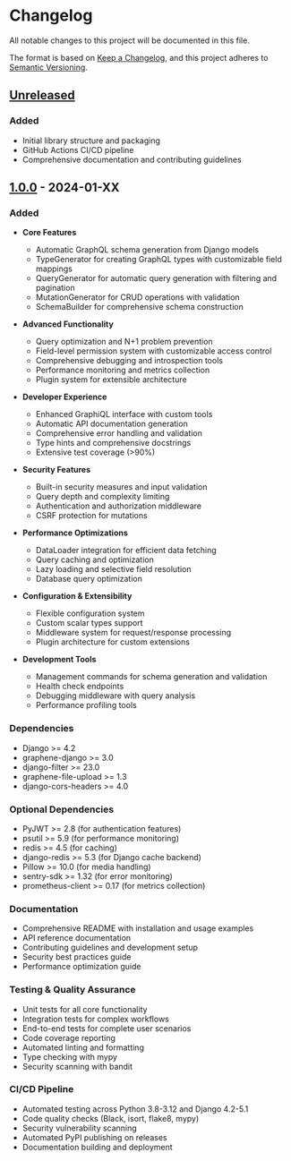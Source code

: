 # Changelog

All notable changes to this project will be documented in this file.

The format is based on [Keep a Changelog](https://keepachangelog.com/en/1.0.0/),
and this project adheres to [Semantic Versioning](https://semver.org/spec/v2.0.0.html).

## [Unreleased]

### Added
- Initial library structure and packaging
- GitHub Actions CI/CD pipeline
- Comprehensive documentation and contributing guidelines

## [1.0.0] - 2024-01-XX

### Added
- **Core Features**
  - Automatic GraphQL schema generation from Django models
  - TypeGenerator for creating GraphQL types with customizable field mappings
  - QueryGenerator for automatic query generation with filtering and pagination
  - MutationGenerator for CRUD operations with validation
  - SchemaBuilder for comprehensive schema construction

- **Advanced Functionality**
  - Query optimization and N+1 problem prevention
  - Field-level permission system with customizable access control
  - Comprehensive debugging and introspection tools
  - Performance monitoring and metrics collection
  - Plugin system for extensible architecture

- **Developer Experience**
  - Enhanced GraphiQL interface with custom tools
  - Automatic API documentation generation
  - Comprehensive error handling and validation
  - Type hints and comprehensive docstrings
  - Extensive test coverage (>90%)

- **Security Features**
  - Built-in security measures and input validation
  - Query depth and complexity limiting
  - Authentication and authorization middleware
  - CSRF protection for mutations

- **Performance Optimizations**
  - DataLoader integration for efficient data fetching
  - Query caching and optimization
  - Lazy loading and selective field resolution
  - Database query optimization

- **Configuration & Extensibility**
  - Flexible configuration system
  - Custom scalar types support
  - Middleware system for request/response processing
  - Plugin architecture for custom extensions

- **Development Tools**
  - Management commands for schema generation and validation
  - Health check endpoints
  - Debugging middleware with query analysis
  - Performance profiling tools

### Dependencies
- Django >= 4.2
- graphene-django >= 3.0
- django-filter >= 23.0
- graphene-file-upload >= 1.3
- django-cors-headers >= 4.0

### Optional Dependencies
- PyJWT >= 2.8 (for authentication features)
- psutil >= 5.9 (for performance monitoring)
- redis >= 4.5 (for caching)
- django-redis >= 5.3 (for Django cache backend)
- Pillow >= 10.0 (for media handling)
- sentry-sdk >= 1.32 (for error monitoring)
- prometheus-client >= 0.17 (for metrics collection)

### Documentation
- Comprehensive README with installation and usage examples
- API reference documentation
- Contributing guidelines and development setup
- Security best practices guide
- Performance optimization guide

### Testing & Quality Assurance
- Unit tests for all core functionality
- Integration tests for complex workflows
- End-to-end tests for complete user scenarios
- Code coverage reporting
- Automated linting and formatting
- Type checking with mypy
- Security scanning with bandit

### CI/CD Pipeline
- Automated testing across Python 3.8-3.12 and Django 4.2-5.1
- Code quality checks (Black, isort, flake8, mypy)
- Security vulnerability scanning
- Automated PyPI publishing on releases
- Documentation building and deployment

[Unreleased]: https://github.com/raillogistic/rail-django-graphql/compare/v1.0.0...HEAD
[1.0.0]: https://github.com/raillogistic/rail-django-graphql/releases/tag/v1.0.0
